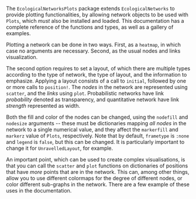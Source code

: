 The `EcologicalNetworksPlots` package extends `EcologicalNetworks` to provide
plotting functionalities, by allowing network objects to be used with `Plots`,
which *must* also be installed and loaded. This documentation has a complete
reference of the functions and types, as well as a gallery of examples.

Plotting a network can be done in two ways. First, as a `heatmap`, in which case
no arguments are necessary. Second, as the usual nodes and links visualization.

The second option requires to set a layout, of which there are multiple types
according to the type of network, the type of layout, and the information to
emphasize. Applying a layout consists of a call to `initial`, followed by one or
more calls to `position!`. The *nodes* in the network are represented using
`scatter`, and the *links* using `plot`. Probabilistic networks have link
*probability* denoted as transparency, and quantitative network have link
*strength* represented as width.

Both the fill and color of the nodes can be changed, using the `nodefill`
and `nodesize` arguments -- these must be dictionaries mapping *all nodes* in
the network to a single numerical value, and they affect the `markerfill` and
`markerz` value of `Plots`, respectively. Note that by default, `frametype` is
`:none` and `legend` is `false`, but this can be changed. It is particularly
important to change it for `UnravelledLayout`, for example.

An important point, which can be used to create complex visualisations, is that
you can call the `scatter` and `plot` functions on dictionaries of positions
that have *more* points that are in the network. This can, among other things,
allow you to use different colormaps for the degree of different nodes, or color
different sub-graphs in the network. There are a few example of these uses in
the documentation.

